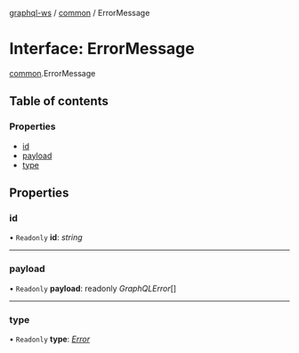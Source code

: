 [graphql-ws](../README.md) / [common](../modules/common.md) / ErrorMessage

# Interface: ErrorMessage

[common](../modules/common.md).ErrorMessage

## Table of contents

### Properties

- [id](common.errormessage.md#id)
- [payload](common.errormessage.md#payload)
- [type](common.errormessage.md#type)

## Properties

### id

• `Readonly` **id**: *string*

___

### payload

• `Readonly` **payload**: readonly *GraphQLError*[]

___

### type

• `Readonly` **type**: [*Error*](../enums/common.messagetype.md#error)
